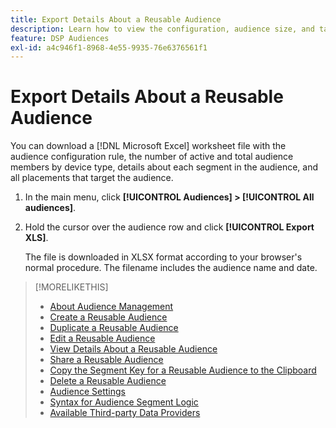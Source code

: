 ```yaml
---
title: Export Details About a Reusable Audience
description: Learn how to view the configuration, audience size, and targeted placements for a reusable audience.
feature: DSP Audiences
exl-id: a4c946f1-8968-4e55-9935-76e6376561f1
---
```

# Export Details About a Reusable Audience

You can download a [!DNL Microsoft Excel] worksheet file with the audience configuration rule, the number of active and total audience members by device type, details about each segment in the audience, and all placements that target the audience.

1. In the main menu, click **[!UICONTROL Audiences] > [!UICONTROL All audiences]**.

1. Hold the cursor over the audience row and click **[!UICONTROL Export XLS]**.

   The file is downloaded in XLSX format according to your browser's normal procedure. The filename includes the audience name and date.

>[!MORELIKETHIS]
>
>* [About Audience Management](audience-about.md)
>* [Create a Reusable Audience](reusable-audience-create.md)
>* [Duplicate a Reusable Audience](reusable-audience-duplicate.md)
>* [Edit a Reusable Audience](reusable-audience-edit.md)
>* [View Details About a Reusable Audience](reusable-audience-view-details.md)
>* [Share a Reusable Audience](reusable-audience-share.md)
>* [Copy the Segment Key for a Reusable Audience to the Clipboard](reusable-audience-clipboard.md)
>* [Delete a Reusable Audience](reusable-audience-delete.md)
>* [Audience Settings](audience-settings.md)
>* [Syntax for Audience Segment Logic](audience-segment-logic-syntax.md)
>* [Available Third-party Data Providers](third-party-data-providers.md)
